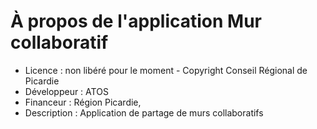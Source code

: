 # À propos de l'application Mur collaboratif

* Licence : non libéré pour le moment - Copyright Conseil Régional de Picardie
* Développeur : ATOS
* Financeur : Région Picardie,
* Description : Application de partage de murs collaboratifs
